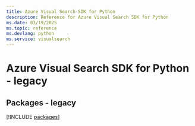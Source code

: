 ```yaml
---
title: Azure Visual Search SDK for Python
description: Reference for Azure Visual Search SDK for Python
ms.date: 03/19/2025
ms.topic: reference
ms.devlang: python
ms.service: visualsearch
---
```

# Azure Visual Search SDK for Python - legacy
## Packages - legacy
[!INCLUDE [packages](visual-search-index.md)]